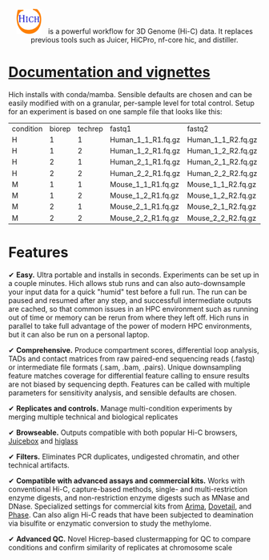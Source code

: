 <p align="center">
  <img src="docs/source/images/hich_logo_white.png" alt="Hich" width="50" height="50" style="margin-right: 10px;">
  <span>is a powerful workflow for 3D Genome (Hi-C) data. It replaces previous tools such as Juicer, HiCPro, nf-core hic, and distiller.</span>
</p>

# [Documentation and vignettes](https://hich.readthedocs.io/en/latest/index.html)

Hich installs with conda/mamba. Sensible defaults are chosen and can be easily modified with on a granular, per-sample level for total control. Setup for an experiment is based on one sample file that looks like this:

| | | | | | | |
|-|-|-|-|-|-|-|
|condition|biorep|techrep|fastq1|fastq2|assembly|enzymes|
|H|1|1|Human_1_1_R1.fq.gz|Human_1_1_R2.fq.gz|hg38|Arima|
|H|1|2|Human_1_2_R1.fq.gz|Human_1_2_R2.fq.gz|hg38|Arima|
|H|2|1|Human_2_1_R1.fq.gz|Human_2_1_R2.fq.gz|hg38|Arima|
|H|2|2|Human_2_2_R1.fq.gz|Human_2_2_R2.fq.gz|hg38|Arima|
|M|1|1|Mouse_1_1_R1.fq.gz|Mouse_1_1_R2.fq.gz|mm10|Arima|
|M|1|2|Mouse_1_2_R1.fq.gz|Mouse_1_2_R2.fq.gz|mm10|Arima|
|M|2|1|Mouse_2_1_R1.fq.gz|Mouse_2_1_R2.fq.gz|mm10|Arima|
|M|2|2|Mouse_2_2_R1.fq.gz|Mouse_2_2_R2.fq.gz|mm10|Arima|



# Features

✔ **Easy.** Ultra portable and installs in seconds. Experiments can be set up in a couple minutes. Hich allows stub runs and can also auto-downsample your input data for a quick "humid" test before a full run. The run can be paused and resumed after any step, and successfull intermediate outputs are cached, so that common issues in an HPC environment such as running out of time or memory can be rerun from where they left off. Hich runs in parallel to take full advantage of the power of modern HPC environments, but it can also be run on a personal laptop.

✔ **Comprehensive.** Produce compartment scores, differential loop analysis, TADs and contact matrices from raw paired-end sequencing reads (.fastq) or intermediate file formats (.sam, .bam, .pairs). Unique downsampling feature matches coverage for differential feature calling to ensure results are not biased by sequencing depth. Features can be called with multiple parameters for sensitivity analysis, and sensible defaults are chosen.

✔ **Replicates and controls.** Manage multi-condition experiments by merging multiple technical and biological replicates

✔ **Browseable.** Outputs compatible with both popular Hi-C browsers, [Juicebox](https://www.aidenlab.org/juicebox/) and [higlass](https://higlass.io/)

✔ **Filters.** Eliminates PCR duplicates, undigested chromatin, and other technical artifacts.

✔ **Compatible with advanced assays and commercial kits.** Works with conventional Hi-C, capture-based methods, single- and multi-restriction enzyme digests, and non-restriction enzyme digests such as MNase and DNase. Specialized settings for commercial kits from [Arima](https://arimagenomics.com/products/genome-wide-hic/), [Dovetail](https://cantatabio.com/dovetail-genomics/products/), and [Phase](https://phasegenomics.com/products/proximo/). Can also align Hi-C reads that have been subjected to deamination via bisulfite or enzymatic conversion to study the methylome.

✔ **Advanced QC.** Novel Hicrep-based clustermapping for QC to compare conditions and confirm similarity of replicates at chromosome scale 
